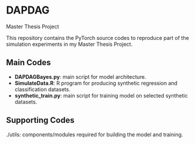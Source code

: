 # DAPDAG
Master Thesis Project

This repository contains the PyTorch source codes to reproduce part of the simulation experiments in my Master Thesis Project.

## Main Codes
- **DAPDAGBayes.py**: main script for model architecture.
- **SimulateData.R**: R program for producing synthetic regression and classification datasets.
- **synthetic_train.py**: main script for training model on selected synthetic datasets.

## Supporting Codes

./utils: components/modules required for building the model and training.
